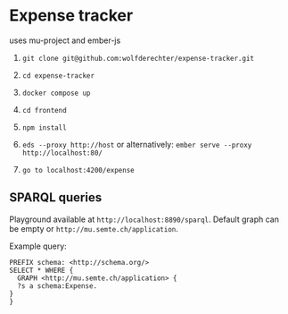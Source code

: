 # Expense tracker

uses mu-project and ember-js

1. `git clone git@github.com:wolfderechter/expense-tracker.git`

2. `cd expense-tracker`

3. `docker compose up`

4. `cd frontend`

5. `npm install`

6. `eds --proxy http://host` or alternatively: `ember serve --proxy http://localhost:80/`

7. `go to localhost:4200/expense`

## SPARQL queries

Playground available at `http://localhost:8890/sparql`. Default graph can be empty or `http://mu.semte.ch/application`.

Example query:

```sparql
PREFIX schema: <http://schema.org/>
SELECT * WHERE {
  GRAPH <http://mu.semte.ch/application> {
  ?s a schema:Expense.
}
}
```
